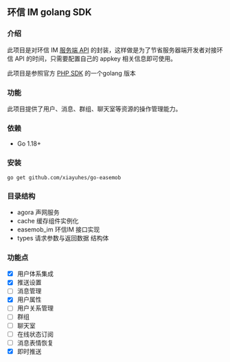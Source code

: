 ## 环信 IM golang SDK

### 介绍
此项目是对环信 IM [服务端 API](https://docs-im.easemob.com/ccim/rest/overview) 的封装，这样做是为了节省服务器端开发者对接环信 API 的时间，只需要配置自己的 appkey 相关信息即可使用。

此项目是参照官方 [PHP SDK](https://github.com/easemob/im-php-server-sdk) 的一个golang 版本

### 功能
此项目提供了用户、消息、群组、聊天室等资源的操作管理能力。

### 依赖
- Go 1.18+

### 安装
```
go get github.com/xiayuhes/go-easemob
```

### 目录结构

- agora 声网服务
- cache 缓存组件实例化
- easemob_im 环信IM 接口实现
- types 请求参数与返回数据 结构体

### 功能点

- [x] 用户体系集成
- [x] 推送设置
- [ ] 消息管理
- [x] 用户属性
- [ ] 用户关系管理
- [ ] 群组
- [ ] 聊天室
- [ ] 在线状态订阅
- [ ] 消息表情恢复
- [x] 即时推送
